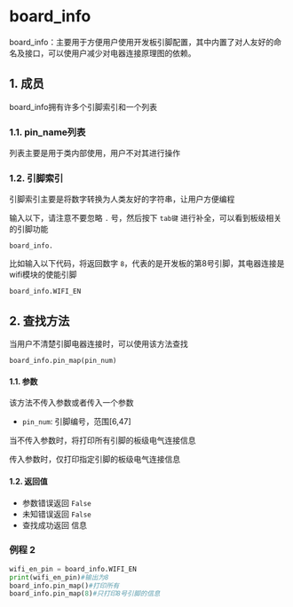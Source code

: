 board_info
===============
board_info：主要用于方便用户使用开发板引脚配置，其中内置了对人友好的命名及接口，可以使用户减少对电器连接原理图的依赖。

## 1. 成员

board_info拥有许多个引脚索引和一个列表

### 1.1. pin_name列表

列表主要是用于类内部使用，用户不对其进行操作

### 1.2. 引脚索引
引脚索引主要是将数字转换为人类友好的字符串，让用户方便编程

输入以下，请注意不要忽略 `.` 号，然后按下 `tab键` 进行补全，可以看到板级相关的引脚功能

```
board_info.
```

比如输入以下代码，将返回数字 `8`，代表的是开发板的第8号引脚，其电器连接是wifi模块的使能引脚

```
board_info.WIFI_EN
```

## 2. 查找方法

当用户不清楚引脚电器连接时，可以使用该方法查找

```
board_info.pin_map(pin_num)
```
#### 1.1. 参数

该方法不传入参数或者传入一个参数

* `pin_num`: 引脚编号，范围[6,47]

当不传入参数时，将打印所有引脚的板级电气连接信息

传入参数时，仅打印指定引脚的板级电气连接信息

#### 1.2. 返回值

* 参数错误返回 `False`
* 未知错误返回 `False`
* 查找成功返回 信息

### 例程 2

```python
wifi_en_pin = board_info.WIFI_EN
print(wifi_en_pin)#输出为8
board_info.pin_map()#打印所有
board_info.pin_map(8)#只打印8号引脚的信息
```